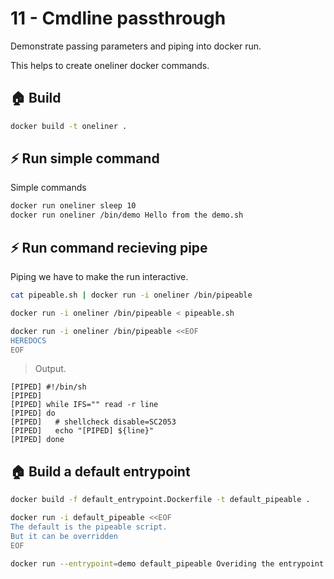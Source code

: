 # 11 - Cmdline passthrough

Demonstrate passing parameters and piping into docker run.

This helps to create oneliner docker commands.  

## 🏠 Build

```sh
docker build -t oneliner .
```

## ⚡️ Run simple command

Simple commands

```sh
docker run oneliner sleep 10  
docker run oneliner /bin/demo Hello from the demo.sh  
```

## ⚡️ Run command recieving pipe

Piping we have to make the run interactive.  

```sh
cat pipeable.sh | docker run -i oneliner /bin/pipeable

docker run -i oneliner /bin/pipeable < pipeable.sh

docker run -i oneliner /bin/pipeable <<EOF
HEREDOCS
EOF
```

> Output.

```log
[PIPED] #!/bin/sh
[PIPED] 
[PIPED] while IFS="" read -r line
[PIPED] do
[PIPED]   # shellcheck disable=SC2053
[PIPED]   echo "[PIPED] ${line}"
[PIPED] done
```

## 🏠 Build a default entrypoint

```sh
docker build -f default_entrypoint.Dockerfile -t default_pipeable .

docker run -i default_pipeable <<EOF
The default is the pipeable script.
But it can be overridden
EOF

docker run --entrypoint=demo default_pipeable Overiding the entrypoint
```
